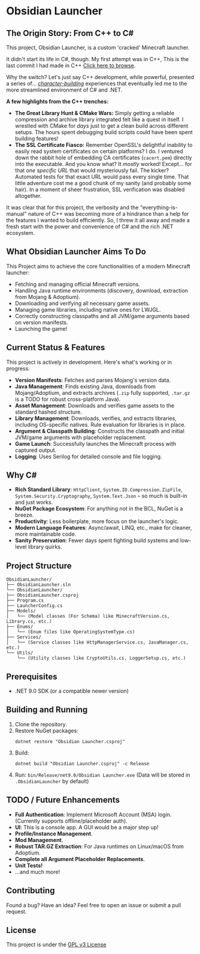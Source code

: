 ﻿# Obsidian Launcher

## The Origin Story: From C++ to C#

This project, Obsidian Launcher, is a custom 'cracked' Minecraft launcher.

It didn't start its life in C#, though. My first attempt was in C++, This is the last commit I had made in C++ [Click here to browse](https://github.com/Advik-B/Obsidian-Launcher/tree/ff27925ef0075a02787c2754d71c0096c27b33f1).

Why the switch? Let's just say C++ development, while powerful, presented a series of... *[character-building](./Images/rage-commits.png)* experiences that eventually led me to the more streamlined environment of C# and .NET.

**A few highlights from the C++ trenches:**

*   **The Great Library Hunt & CMake Wars:** Simply getting a reliable compression and archive library integrated felt like a quest in itself. I wrestled with CMake for *days* just to get a clean build across different setups. The hours spent debugging build scripts could have been spent building features!
*   **The SSL Certificate Fiasco:** Remember OpenSSL's delightful inability to easily read system certificates on certain platforms? I do. I ventured down the rabbit hole of embedding CA certificates (`cacert.pem`) directly into the executable. And you know what? It *mostly* worked! Except... for that *one specific URL* that would mysteriously fail. The kicker? Automated tests for that exact URL would pass every single time. That little adventure cost me a good chunk of my sanity (and probably some hair). In a moment of sheer frustration, SSL verification was disabled altogether.

It was clear that for this project, the verbosity and the "everything-is-manual" nature of C++ was becoming more of a hindrance than a help for the features I wanted to build efficiently. So, I threw it all away and made a fresh start with the power and convenience of C# and the rich .NET ecosystem.

## What Obsidian Launcher Aims To Do

This Project aims to achieve the core functionalities of a modern Minecraft launcher:

*   Fetching and managing official Minecraft versions.
*   Handling Java runtime environments (discovery, download, extraction from Mojang & Adoptium).
*   Downloading and verifying all necessary game assets.
*   Managing game libraries, including native ones for LWJGL.
*   Correctly constructing classpaths and all JVM/game arguments based on version manifests.
*   Launching the game!

## Current Status & Features

This project is actively in development. Here's what's working or in progress:

*   **Version Manifests**: Fetches and parses Mojang's version data.
*   **Java Management**: Finds existing Java, downloads from Mojang/Adoptium, and extracts archives (`.zip` fully supported, `.tar.gz` is a TODO for robust cross-platform Java).
*   **Asset Management**: Downloads and verifies game assets to the standard hashed structure.
*   **Library Management**: Downloads, verifies, and extracts libraries, including OS-specific natives. Rule evaluation for libraries is in place.
*   **Argument & Classpath Building**: Constructs the classpath and initial JVM/game arguments with placeholder replacement.
*   **Game Launch**: Successfully launches the Minecraft process with captured output.
*   **Logging**: Uses Serilog for detailed console and file logging.


## Why C#

*   **Rich Standard Library**: `HttpClient`, `System.IO.Compression.ZipFile`, `System.Security.Cryptography`, `System.Text.Json` – so much is built-in and just works.
*   **NuGet Package Ecosystem**: For anything not in the BCL, NuGet is a breeze.
*   **Productivity**: Less boilerplate, more focus on the launcher's logic.
*   **Modern Language Features**: Async/await, LINQ, etc., make for cleaner, more maintainable code.
*   **Sanity Preservation**: Fewer days spent fighting build systems and low-level library quirks.

## Project Structure

```
ObsidianLauncher/
├── ObsidianLauncher.sln
└── ObsidianLauncher/
├── ObsidianLauncher.csproj
├── Program.cs
├── LauncherConfig.cs
├── Models/
│   └── (Model classes (For Schema) like MinecraftVersion.cs, Library.cs, etc.)
├── Enums/
│   └── (Enum files like OperatingSystemType.cs)
├── Services/
│   └── (Service classes like HttpManagerService.cs, JavaManager.cs, etc.)
└── Utils/
    └── (Utility classes like CryptoUtils.cs, LoggerSetup.cs, etc.)
```

## Prerequisites

*   .NET 9.0 SDK (or a compatible newer version)

## Building and Running

1.  Clone the repository.
2.  Restore NuGet packages:
    ```
    dotnet restore "Obsidian Launcher.csproj"
    ```
3.  Build: 
    ```
    dotnet build "Obsidian Launcher.csproj" -c Release
    ```
4.  Run: `bin/Release/net9.0/Obsidian Launcher.exe`
    (Data will be stored in `.ObsidianLauncher` by default)

## TODO / Future Enhancements

*   **Full Authentication**: Implement Microsoft Account (MSA) login. (Currently supports offline/placeholder auth).
*   **UI**: This is a console app. A GUI would be a major step up!
*   **Profile/Instance Management**.
*   **Mod Management**.
*   **Robust TAR.GZ Extraction**: For Java runtimes on Linux/macOS from Adoptium.
*   **Complete all Argument Placeholder Replacements**.
*   **Unit Tests!**
*   ...and much more!

## Contributing

Found a bug? Have an idea? Feel free to open an issue or submit a pull request.

## License

This project is under the [GPL v3 License](LICENSE.txt)
